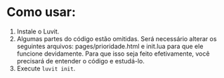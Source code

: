 <h1>Como usar:</h1>

1. Instale o Luvit.
2. Algumas partes do código estão omitidas. Será necessário alterar os seguintes arquivos: pages/prioridade.html e init.lua para que ele funcione devidamente. Para que isso seja feito efetivamente, você precisará de entender o código e estudá-lo.
3. Execute `luvit init`.
